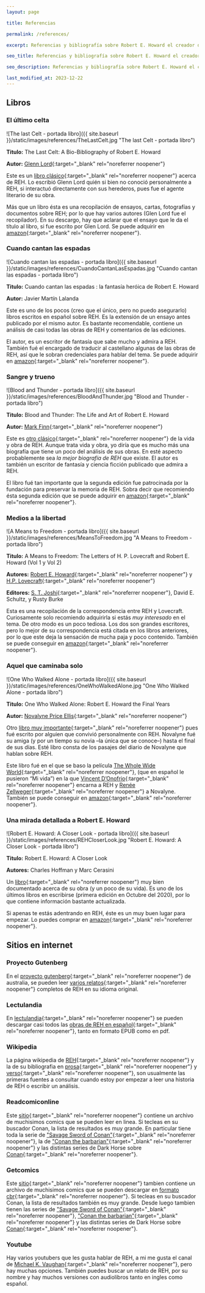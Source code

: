 ```yaml
---
layout: page

title: Referencias

permalink: /references/

excerpt: Referencias y bibliografía sobre Robert E. Howard el creador de Conan. El baúl de Howard trata de hacer análisis en español de la vida y obra de Robert E. Howard.

seo_title: Referencias y bibliografía sobre Robert E. Howard el creador de Conan

seo_description: Referencias y bibliografía sobre Robert E. Howard el creador de Conan. El baúl de Howard trata de hacer análisis en español de la vida y obra de Robert E. Howard.

last_modified_at: 2023-12-22
---
```


## Libros


### El último celta

![The last Celt - portada libro]({{ site.baseurl }}/static/images/references/TheLastCelt.jpg "The last Celt - portada libro")

**Titulo:** The Last Celt: A Bio-Bibliography of Robert E. Howard

**Autor:** [Glenn Lord](https://en.wikipedia.org/wiki/Glenn_Lord){:target="_blank" rel="noreferrer noopener"}

Este es un [libro clásico](https://en.wikipedia.org/wiki/The_Last_Celt){:target="_blank" rel="noreferrer noopener"} acerca de REH.
Lo escribió Glenn Lord quién si bien no conoció personalmente a REH, si interactuó directamente con sus herederos, pues fue el agente literario de su obra.

Más que un libro ésta es una recopilación de ensayos, cartas, fotografías y documentos sobre REH; por lo que hay varios autores (Glen Lord fue el recopilador).
En su descargo, hay que aclarar que el ensayo que le da el título al libro, si fue escrito por Glen Lord. Se puede adquirir en [amazon](https://www.amazon.com/Last-Celt-Bio-Bibliography-Robert-Howard/dp/0425036308){:target="_blank" rel="noreferrer noopener"}.


### Cuando cantan las espadas

![Cuando cantan las espadas - portada libro]({{ site.baseurl }}/static/images/references/CuandoCantanLasEspadas.jpg "Cuando cantan las espadas - portada libro")

**Titulo:** Cuando cantan las espadas : la fantasía heróica de Robert E. Howard

**Autor:** Javier Martín Lalanda

Este es uno de los pocos (creo que el único, pero no puedo asegurarlo) libros escritos en español sobre REH.
Es la extensión de un ensayo antes publicado por el mismo autor.
Es bastante recomendable, contiene un análisis de casi todas las obras de REH y comentarios de las ediciones.

El autor, es un escritor de fantasía que sabe mucho y admira a REH.
También fué el encargado de traducir al castellano algunas de las obras de REH, así que le sobran credenciales para hablar del tema.
Se puede adquirir en [amazon](https://www.amazon.com/Cuando-cantan-las-espadas-fantas%C3%ADa/dp/8492492325){:target="_blank" rel="noreferrer noopener"}.

### Sangre y trueno

![Blood and Thunder - portada libro]({{ site.baseurl }}/static/images/references/BloodAndThunder.jpg "Blood and Thunder - portada libro")

**Titulo:** Blood and Thunder: The Life and Art of Robert E. Howard

**Autor:** [Mark Finn](https://en.wikipedia.org/wiki/Mark_Finn){:target="_blank" rel="noreferrer noopener"}

Este es [otro clásico](https://en.wikipedia.org/wiki/Blood_%26_Thunder:_The_Life_%26_Art_of_Robert_E._Howard){:target="_blank" rel="noreferrer noopener"} de la vida y obra de REH.
Aunque trata vida y obra, yo diría que es mucho más una biografía que tiene un poco del análisis de sus obras.
En esté aspecto probablemente sea *la mejor biografía de REH* que existe.
El autor es también un escritor de fantasía y ciencia ficción publicado que admira a REH.

El libro fué tan importante que la segunda edición fue patrocinada por la fundación para preservar la memoria de REH.
Sobra decir que recomiendo ésta segunda edición que se puede adquirir en [amazon](https://www.amazon.com/Blood-Thunder-Life-Robert-Howard/dp/1304031527){:target="_blank" rel="noreferrer noopener"}.


### Medios a la libertad

![A Means to Freedom - portada libro]({{ site.baseurl }}/static/images/references/MeansToFreedom.jpg "A Means to Freedom - portada libro")

**Titulo:** A Means to Freedom: The Letters of H. P. Lovecraft and Robert E. Howard (Vol 1 y Vol 2)

**Autores:** [Robert E. Howard](https://en.wikipedia.org/wiki/Robert_E._Howard){:target="_blank" rel="noreferrer noopener"} y [H.P. Lovecraft](https://en.wikipedia.org/wiki/H._P._Lovecraft){:target="_blank" rel="noreferrer noopener"}

**Editores:** [S. T. Joshi](https://en.wikipedia.org/wiki/S._T._Joshi){:target="_blank" rel="noreferrer noopener"}, David E. Schultz, y Rusty Burke

Esta es una recopilación de la correspondencia entre REH y Lovecraft.
Curiosamente solo recomiendo adquirirla si estás *muy interesado* en el tema.
De otro modo es un poco tediosa.
Los dos son grandes escritores, pero lo mejor de su correspondencia está citada en los libros anteriores, por lo que este deja la sensación de mucha paja y poco contenido.
También se puede conseguir en [amazon](https://www.amazon.com/Means-Freedom-Letters-Lovecraft-Robert/dp/1614981868){:target="_blank" rel="noreferrer noopener"}.

### Aquel que caminaba solo

![One Who Walked Alone - portada libro]({{ site.baseurl }}/static/images/references/OneWhoWalkedAlone.jpg "One Who Walked Alone - portada libro")

**Titulo:** One Who Walked Alone: Robert E. Howard the Final Years

**Autor:** [Novalyne Price Ellis](https://en.wikipedia.org/wiki/Novalyne_Price_Ellis){:target="_blank" rel="noreferrer noopener"}

Otro [libro muy importante](https://en.wikipedia.org/wiki/One_Who_Walked_Alone){:target="_blank" rel="noreferrer noopener"} pues fué escrito por alguien que convivió personalmente con REH.
Novalyne fué su amiga (y por un tiempo su novia –la única que se conoce–) hasta el final de sus días.
Esté libro consta de los pasajes del diario de Novalyne que hablan sobre REH.

Este libro fué en el que se baso la película [The Whole Wide World](https://en.wikipedia.org/wiki/The_Whole_Wide_World){:target="_blank" rel="noreferrer noopener"}, (que en español le pusieron “Mi vida”) en la que [Vincent D’Onofrio](https://en.wikipedia.org/wiki/Vincent_D%27Onofrio){:target="_blank" rel="noreferrer noopener"} encarna a REH y [Renée Zellweger](https://en.wikipedia.org/wiki/Ren%C3%A9e_Zellweger){:target="_blank" rel="noreferrer noopener"} a Novalyne.
También se puede conseguir en [amazon](https://www.amazon.com/One-Who-Walked-Alone-Robert/dp/093798678X){:target="_blank" rel="noreferrer noopener"}.

###  Una mirada detallada a Robert E. Howard

![Robert E. Howard: A Closer Look - portada libro]({{ site.baseurl }}/static/images/references/REHCloserLook.jpg "Robert E. Howard: A Closer Look - portada libro")

**Titulo:** Robert E. Howard: A Closer Look

**Autores:** Charles Hoffman y Marc Cerasini

Un [libro](https://www.hippocampuspress.com/robert-e.-howard/robert-e.-howard-a-closer-look){:target="_blank" rel="noreferrer noopener"} muy bien documentado acerca de su obra (y un poco de su vida).
Es uno de los últimos libros en escribirse (primera edición en Octubre del 2020), por lo que contiene información bastante actualizada.

Si apenas te estás adentrando en REH, éste es un muy buen lugar para empezar.
Lo puedes comprar en [amazon](https://www.amazon.com/Robert-Howard-Closer-Look/dp/1614983119){:target="_blank" rel="noreferrer noopener"}.

## Sitios en internet

### Proyecto Gutenberg

En el [proyecto gutenberg](http://gutenberg.net.au){:target="_blank" rel="noreferrer noopener"} de australia, se pueden leer [varios relatos](http://freeread.com.au/@RGLibrary/RobertEHoward/RobertEHoward.html){:target="_blank" rel="noreferrer noopener"} completos de REH en su idioma original.

### Lectulandia

En [lectulandia](https://ww3.lectulandia.com){:target="_blank" rel="noreferrer noopener"} se pueden descargar casi todos las [obras de REH en español](https://ww3.lectulandia.com/autor/robert-e-howard/){:target="_blank" rel="noreferrer noopener"}, tanto en formato EPUB como en pdf.

### Wikipedia

La página wikipedia de [REH](https://en.wikipedia.org/wiki/Robert_E._Howard){:target="_blank" rel="noreferrer noopener"} y la de su bibliografia en [prosa](https://en.wikipedia.org/wiki/Robert_E._Howard_bibliography){:target="_blank" rel="noreferrer noopener"} y [verso](https://en.wikipedia.org/wiki/Robert_E._Howard_bibliography_(poems_A%E2%80%93H)){:target="_blank" rel="noreferrer noopener"}, son usualmente las primeras fuentes a consultar cuando estoy por empezar a leer una historia de REH o escribir un análisis.

### Readcomiconline

Este [sitio](https://readcomiconline.li/){:target="_blank" rel="noreferrer noopener"} contiene un archivo de muchisimos comics que se pueden leer en linea. Si tecleas en su buscador Conan, la lista de resultados es muy grande. En particular tiene toda la serie de ["Savage Sword of Conan"](https://readcomiconline.li/Comic/The-Savage-Sword-Of-Conan){:target="_blank" rel="noreferrer noopener"}, la de ["Conan the barbarian"](https://readcomiconline.li/Comic/Conan-the-Barbarian-1970){:target="_blank" rel="noreferrer noopener"} y las distintas series de Dark Horse sobre [Conan](https://readcomiconline.li/Comic/Conan-2003){:target="_blank" rel="noreferrer noopener"}.

### Getcomics

Este [sitio](https://getcomics.org){:target="_blank" rel="noreferrer noopener"} tambien contiene un archivo de muchisimos comics que se pueden descargar en [formato cbr](https://docs.fileformat.com/ebook/cbr/){:target="_blank" rel="noreferrer noopener"}. Si tecleas en su buscador Conan, la lista de resultados también es muy grande. Desde luego tambien tienen las series de ["Savage Sword of Conan"](https://getcomics.org/marvel/savage-sword-of-conan-1974-1995-saga-collection-1987-1995-talos-digital-remaster-2021/){:target="_blank" rel="noreferrer noopener"}, ["Conan the barbarian"](https://getcomics.org/marvel/conan-the-barbarian-vol-1-1-13-1970-1972/){:target="_blank" rel="noreferrer noopener"} y las distintas series de Dark Horse sobre [Conan](https://getcomics.org/other-comics/conan-dark-horse-collection-2003-2018/){:target="_blank" rel="noreferrer noopener"}.

### Youtube

Hay varios youtubers que les gusta hablar de REH, a mi me gusta el canal de [Michael K. Vaughan](https://www.youtube.com/@michaelk.vaughan8617){:target="_blank" rel="noreferrer noopener"}, pero hay muchas opciones.
También puedes buscar un relato de REH, por su nombre y hay muchos versiones con audiolibros tanto en ingles como español.
